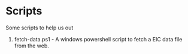 # Scripts

Some scripts to help us out

1. fetch-data.ps1 - A windows powershell script to fetch a EIC data file from the web.
